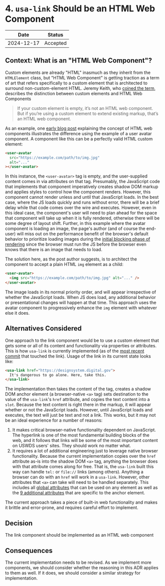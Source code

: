 # 4. `usa-link` Should be an HTML Web Component

| Date       | Status   |
| ---------- | -------- |
| 2024-12-17 | Accepted |

## Context: What is an "HTML Web Component"?

Custom elements are already "HTML" inasmuch as they inherit from the `HTMLElement` class, but "HTML Web Component" is getting traction as a term of art that refers specifically to a custom element that is architected to surround non-custom-element HTML. Jeremy Keith, who [coined the term](https://adactio.com/journal/20618), describes the distinction between custom elements and HTML Web Components 

>  If your custom element is empty, it’s not an HTML web component. But if you’re using a custom element to extend existing markup, that’s an HTML web component.

As an example, one [early blog post](https://blog.jim-nielsen.com/2023/html-web-components/) explaining the concept of HTML web components illustrates the difference using the example of a user avatar component. A component like this can be a perfectly valid HTML custom element:

```html
<user-avatar
  src="https://example.com/path/to/img.jpg"
  alt="..."
></user-avatar>
```

In this instance, the `<user-avatar>` tag is empty, and the user-supplied content comes in via attributes on that tag. Presumably, the JavaScript code that implements that component imperatively creates shadow DOM markup and applies styles to control how the component renders. However, this component cannot render unless and until that JavaScript loads. In the best case, where the JS loads quickly and runs without error, there will be a brief delay while that code comes over the wire and executes. However, even in this ideal case, the component's user will need to plan ahead for the space that component will take up when it is fully rendered, otherwise there will be some degree of layout shift. Further, in this example where the avatar component is loading an image, the page's author (and of course the end-user) will miss out on the performance benefit of the browser's default behavior to prioritize loading images during the [initial blocking phase of rendering](https://web.dev/articles/fetch-priority) since the browser must run the JS before the browser even knows that there is an image that needs to load.

The solution here, as the post author suggests, is to architect the component to accept a plain HTML `img` element as a child:

```html
<user-avatar>
  <img src="https://example.com/path/to/img.jpg" alt="..." />
</user-avatar>
```

The image loads in its normal priority order, and will appear irrespective of whether the JavaScript loads. When JS does load, any additional behavior or presentational changes will happen at that time. This approach uses the avatar component to progressively enhance the `img` element with whatever else it does.

## Alternatives Considered

One approach to the link component would be to use a custom element that gets some or all of its content and functionality via properties or attributes. This is how `usa-link` is currently implemented (as of the [most recent commit](https://github.com/uswds/web-components/commit/d7f04ca1d6708931f712c6b0e2ae958c2a0fbe76) that touched the link). Usage of the link in its current state looks like:

```html
<usa-link href="https://designsystem.digital.gov">
  It's dangerous to go alone. Here, take this.
</usa-link>
```

The implementation then takes the content of the tag, creates a shadow DOM anchor element (a browser-native `<a>` tag) sets destination to the value of the `usa-link`'s `href` attribute, and copies the text content into a `slot`. Because the text content is right there in the markup, it will appear whether or not the JavaScript loads. However, until JavaScript loads and executes, the text will just be text and not a link. This works, but it may not be an ideal experience for a number of reasons:

1. It makes critical browser-native functionality dependent on JavaScript. The hyperlink is one of the most fundamental building blocks of the web, and it follows that links will be some of the most important content on USWDS users' sites. They should work no matter what.
2. It requires a lot of additional engineering just to leverage native browser functionality. Because the current implementation copies over the `href` attribute as-is into the shadow DOM `<a>` tag, anything the browser does with that attribute comes along for free. That is, the `usa-link` built this way can handle `tel:` or `file://` links (among others). Anything a browser can do with an `href` will work in a `usa-link`. However, other attributes that `<a>` can take will need to be handled separately. This includes all [global attributes](https://developer.mozilla.org/en-US/docs/Web/HTML/Global_attributes) that can be used on any element as well as the [9 additional attributes](https://developer.mozilla.org/en-US/docs/Web/HTML/Element/a#attributes) that are specific to the anchor element. 

The current approach takes a piece of built-in web functionality and makes it brittle and error-prone, and requires careful effort to implement.

## Decision

The link component should be implemented as an HTML web component

## Consequences

The current implementation needs to be revised. As we implement more components, we should consider whether the reasoning in this ADR applies to them as well. If it does, we should consider a similar strategy for implementation.
